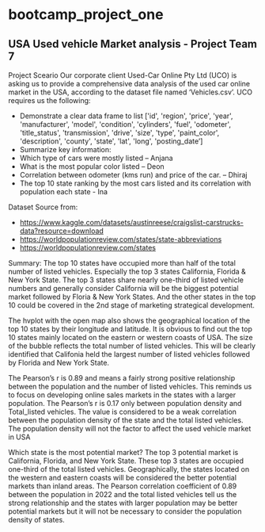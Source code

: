 # bootcamp_project_one
## USA Used vehicle Market analysis - Project Team 7

Project Sceario
Our corporate client Used-Car Online Pty Ltd (UCO) is asking us to provide a comprehensive data analysis of the used car online market in the USA, according to the dataset file named ‘Vehicles.csv’. UCO requires us the following:
- Demonstrate a clear data frame to list ['id', 'region', 'price', 'year', 'manufacturer', 'model', 'condition', 'cylinders', 'fuel', 'odometer', 'title_status', 'transmission', 'drive', 'size', 'type', 'paint_color', 'description', 'county', 'state', 'lat', 'long', 'posting_date’]
- Summarize key information:
- Which type of cars were mostly listed – Anjana
- What is the most popular color listed – Deon
- Correlation between odometer (kms run) and price of the car. – Dhiraj
- The top 10 state ranking by the most cars listed and its correlation with population each state - Ina

Dataset Source from: 
- https://www.kaggle.com/datasets/austinreese/craigslist-carstrucks-data?resource=download
- https://worldpopulationreview.com/states/state-abbreviations
- https://worldpopulationreview.com/states

Summary:
The top 10 states have occupied more than half of the total number of listed vehicles. Especially the top 3 states California, Florida & New York State. The top 3 states share nearly one-third of listed vehicle numbers and generally consider California will be the biggest potential market followed by Floria & New York States. And the other states in the top 10 could be covered in the 2nd stage of marketing strategical development.

The hvplot with the open map also shows the geographical location of the top 10 states by their longitude and latitude. It is obvious to find out the top 10 states mainly located on the eastern or western coasts of USA. The size of the bubble reflects the total number of listed vehicles. This will be clearly identified that Califonia held the largest number of listed vehicles followed by Florida and New York State.

The Pearson’s r is 0.89 and means a fairly strong positive relationship between the population and the number of listed vehicles. This reminds us to focus on developing online sales markets in the states with a larger population. The Pearson’s r is 0.17 only between population density and Total_listed vehicles. The value is considered to be a weak correlation between the population density of the state and the total listed vehicles. The population density will not the factor to affect the used vehicle market in USA

Which state is the most potential market?
The top 3 potential market is California, Florida, and New York State. These top 3 states are occupied one-third of the total listed vehicles. Geographically, the states located on the western and eastern coasts will be considered the better potential markets than inland areas. The Pearson correlation coefficient of 0.89 between the population in 2022 and the total listed vehicles tell us the strong relationship and the states with larger population may be better potential markets but it will not be necessary to consider the population density of states.

